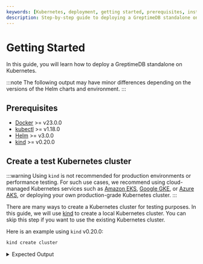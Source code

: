 ```yaml
---
keywords: [Kubernetes, deployment, getting started, prerequisites, installation]
description: Step-by-step guide to deploying a GreptimeDB standalone on Kubernetes.
---
```


# Getting Started

In this guide, you will learn how to deploy a GreptimeDB standalone on Kubernetes.

:::note
The following output may have minor differences depending on the versions of the Helm charts and environment.
:::

## Prerequisites

- [Docker](https://docs.docker.com/get-started/get-docker/) >= v23.0.0
- [kubectl](https://kubernetes.io/docs/tasks/tools/install-kubectl/) >= v1.18.0
- [Helm](https://helm.sh/docs/intro/install/) >= v3.0.0
- [kind](https://kind.sigs.k8s.io/docs/user/quick-start/) >= v0.20.0

## Create a test Kubernetes cluster

:::warning
Using `kind` is not recommended for production environments or performance testing. For such use cases, we recommend using cloud-managed Kubernetes services such as [Amazon EKS](https://aws.amazon.com/eks/), [Google GKE](https://cloud.google.com/kubernetes-engine/), or [Azure AKS](https://azure.microsoft.com/en-us/services/kubernetes-service/), or deploying your own production-grade Kubernetes cluster.
:::

There are many ways to create a Kubernetes cluster for testing purposes. In this guide, we will use [kind](https://kind.sigs.k8s.io/docs/user/quick-start/) to create a local Kubernetes cluster. You can skip this step if you want to use the existing Kubernetes cluster.

Here is an example using `kind` v0.20.0:

```bash
kind create cluster
```

<details>
  <summary>Expected Output</summary>
```bash
Creating cluster "kind" ...
 ✓ Ensuring node image (kindest/node:v1.27.3) 🖼
 ✓ Preparing nodes 📦
 ✓ Writing configuration 📜
 ✓ Starting control-plane 🕹️
 ✓ Installing CNI 🔌
 ✓ Installing StorageClass 💾
Set kubectl context to "kind-kind"
You can now use your cluster with:

kubectl cluster-info --context kind-kind

Thanks for using kind! 😊
```
</details>

Check the status of the cluster:

```bash
kubectl cluster-info
```

<details>
  <summary>Expected Output</summary>
```bash
Kubernetes control plane is running at https://127.0.0.1:60495
CoreDNS is running at https://127.0.0.1:60495/api/v1/namespaces/kube-system/services/kube-dns:dns/proxy

To further debug and diagnose cluster problems, use 'kubectl cluster-info dump'.
```
</details>

## Add the Greptime Helm repository

We provide the [official Helm repository](https://github.com/GreptimeTeam/helm-charts) for the GreptimeDB Operator and GreptimeDB cluster. You can add the repository by running the following command:

```bash
helm repo add greptime https://greptimeteam.github.io/helm-charts/
helm repo update
```

Check the charts in the Greptime Helm repository:

```bash
helm search repo greptime/greptimedb-standalone
```

<details>
  <summary>Expected Output</summary>
```bash
NAME                          	CHART VERSION	APP VERSION	DESCRIPTION
greptime/greptimedb-standalone	0.1.53       	0.14.3     	A Helm chart for deploying standalone greptimedb
```
</details>


## Install the GreptimeDB Standalone

### Basic Installation

For a quick start with default configuration:

```bash
helm upgrade --install greptimedb-standalone greptime/greptimedb-standalone -n default
```

<details>
  <summary>Expected Output</summary>
```bash
Release "greptimedb-standalone" does not exist. Installing it now.
NAME: greptimedb-standalone
LAST DEPLOYED: Mon May 26 08:06:54 2025
NAMESPACE: default
STATUS: deployed
REVISION: 1
TEST SUITE: None
NOTES:
***********************************************************************
 Welcome to use greptimedb-standalone
 Chart version: 0.1.53
 GreptimeDB Standalone version: 0.14.3
***********************************************************************

Installed components:
* greptimedb-standalone

The greptimedb-standalone is starting, use `kubectl get statefulset greptimedb-standalone -n default` to check its status.
```
</details>

```bash
kubectl get pod -n default
```

<details>
  <summary>Expected Output</summary>
```bash
NAME                      READY   STATUS    RESTARTS   AGE
greptimedb-standalone-0   1/1     Running   0          40s
```
</details>

### Customized Installation

For production or customized deployments, create a `values.yaml` file:

```yaml
resources:
  requests:
    cpu: "2"
    memory: "4Gi"
  limits:
    cpu: "4"
    memory: "8Gi"
```

For more configuration options, please refer to the [documentation](https://github.com/GreptimeTeam/helm-charts/tree/main/charts/greptimedb-standalone).

Then install with custom values:

```bash
helm upgrade --install greptimedb-standalone greptime/greptimedb-standalone \
  --values values.yaml \
  --namespace default
```

<details>
  <summary>Expected Output</summary>
```bash
Release "greptimedb-standalone" has been upgraded. Happy Helming!
NAME: greptimedb-standalone
LAST DEPLOYED: Mon May 26 08:18:27 2025
NAMESPACE: default
STATUS: deployed
REVISION: 2
TEST SUITE: None
NOTES:
***********************************************************************
 Welcome to use greptimedb-standalone
 Chart version: 0.1.53
 GreptimeDB Standalone version: 0.14.3
***********************************************************************

Installed components:
* greptimedb-standalone

The greptimedb-standalone is starting, use `kubectl get statefulset greptimedb-standalone -n default` to check its status.
```
</details>

```bash
kubectl get pod -n default
```

<details>
  <summary>Expected Output</summary>
```bash
NAME                      READY   STATUS    RESTARTS   AGE
greptimedb-standalone-0   1/1     Running   0          3s
```
</details>

## Access GreptimeDB

After installation, you can access GreptimeDB through:

### MySQL Protocol

```bash
kubectl port-forward svc/greptimedb-standalone 4002:4002 -n default > connections.out &
```

```bash
mysql -h 127.0.0.1 -P 4002
```

<details>
  <summary>Expected Output</summary>
```bash
Welcome to the MariaDB monitor.  Commands end with ; or \g.
Your MySQL connection id is 8
Server version: 8.4.2 Greptime

Copyright (c) 2000, 2018, Oracle, MariaDB Corporation Ab and others.

Type 'help;' or '\h' for help. Type '\c' to clear the current input statement.

MySQL [(none)]>
```
</details>

### PostgreSQL Protocol

```bash
kubectl port-forward svc/greptimedb-standalone 4003:4003 -n default > connections.out &
```

```bash
psql -h 127.0.0.1 -p 4003 -d public
```

<details>
  <summary>Expected Output</summary>
```bash
psql (15.12, server 16.3-greptimedb-0.14.3)
WARNING: psql major version 15, server major version 16.
         Some psql features might not work.
Type "help" for help.

public=>
```
</details>

### HTTP API

```bash
kubectl port-forward svc/greptimedb-standalone 4000:4000 -n default > connections.out &
```
```bash
curl -X POST \
  -d 'sql=show tables' \
  http://localhost:4000/v1/sql
```

<details>
  <summary>Expected Output</summary>
```bash
{"output":[{"records":{"schema":{"column_schemas":[{"name":"Tables","data_type":"String"}]},"rows":[["numbers"]],"total_rows":1}}],"execution_time_ms":5}[root
```
</details>

## Uninstallation

To remove GreptimeDB standalone:

```bash
helm uninstall greptimedb-standalone -n default
```

```bash
kubectl delete pvc -l app.kubernetes.io/instance=greptimedb-standalone -n default
```
